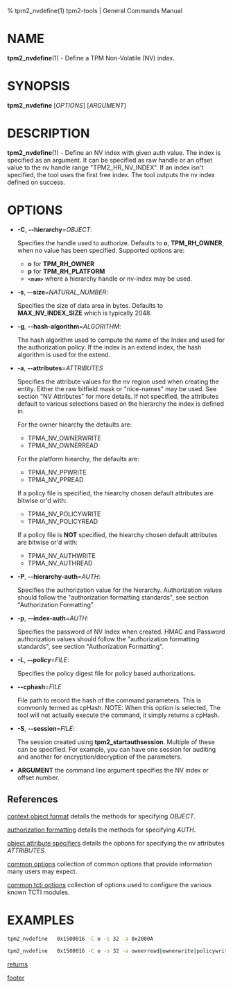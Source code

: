 % tpm2_nvdefine(1) tpm2-tools | General Commands Manual

# NAME

**tpm2_nvdefine**(1) - Define a TPM Non-Volatile (NV) index.

# SYNOPSIS

**tpm2_nvdefine** [*OPTIONS*] [*ARGUMENT*]

# DESCRIPTION

**tpm2_nvdefine**(1) - Define an NV index with given auth value. The index is
specified as an argument. It can be specified as raw handle or an offset value
to the nv handle range "TPM2_HR_NV_INDEX". If an index isn't specified, the tool
uses the first free index. The tool outputs the nv index defined on success.

# OPTIONS

  * **-C**, **\--hierarchy**=_OBJECT_:

    Specifies the handle used to authorize. Defaults to **o**, **TPM_RH_OWNER**,
    when no value has been specified.
    Supported options are:
      * **o** for **TPM_RH_OWNER**
      * **p** for **TPM_RH_PLATFORM**
      * **`<num>`** where a hierarchy handle or nv-index may be used.

  * **-s**, **\--size**=_NATURAL_NUMBER_:

    Specifies the size of data area in bytes. Defaults to **MAX_NV_INDEX_SIZE**
    which is typically 2048.

  * **-g**, **\--hash-algorithm**=_ALGORITHM_:

    The hash algorithm used to compute the name of the Index and used for the
    authorization policy. If the index is an extend index, the hash algorithm is
    used for the extend.

  * **-a**, **\--attributes**=_ATTRIBUTES_

    Specifies the attribute values for the nv region used when creating the
    entity. Either the raw bitfield mask or "nice-names" may be used. See
    section "NV Attributes" for more details. If not specified, the attributes
    default to various selections based on the hierarchy the index is defined in.

    For the owner hiearchy the defaults are:
      - TPMA_NV_OWNERWRITE
      - TPMA_NV_OWNERREAD

    For the platform hiearchy, the defaults are:
      - TPMA_NV_PPWRITE
      - TPMA_NV_PPREAD

    If a policy file is specified, the hiearchy chosen default attributes are bitwise or'd with:
      - TPMA_NV_POLICYWRITE
      - TPMA_NV_POLICYREAD

    If a policy file is **NOT** specified, the hiearchy chosen default attributes are bitwise or'd with:
      - TPMA_NV_AUTHWRITE
      - TPMA_NV_AUTHREAD

  * **-P**, **\--hierarchy-auth**=_AUTH_:

    Specifies the authorization value for the hierarchy. Authorization values
    should follow the "authorization formatting standards", see section
    "Authorization Formatting".

  * **-p**, **\--index-auth**=_AUTH_:

    Specifies the password of NV Index when created.
    HMAC and Password authorization values should follow the "authorization
    formatting standards", see section "Authorization Formatting".

  * **-L**, **\--policy**=_FILE_:

    Specifies the policy digest file for policy based authorizations.

  * **\--cphash**=_FILE_

    File path to record the hash of the command parameters. This is commonly
    termed as cpHash. NOTE: When this option is selected, The tool will not
    actually execute the command, it simply returns a cpHash.

  * **-S**, **\--session**=_FILE_:

    The session created using **tpm2_startauthsession**. Multiple of these can
    be specified. For example, you can have one session for auditing and another
    for encryption/decryption of the parameters.

  * **ARGUMENT** the command line argument specifies the NV index or offset
    number.

## References

[context object format](common/ctxobj.md) details the methods for specifying
_OBJECT_.

[authorization formatting](common/authorizations.md) details the methods for
specifying _AUTH_.

[object attribute specifiers](common/nv-attrs.md) details the options for
specifying the nv attributes _ATTRIBUTES_.

[common options](common/options.md) collection of common options that provide
information many users may expect.

[common tcti options](common/tcti.md) collection of options used to configure
the various known TCTI modules.

# EXAMPLES

```bash
tpm2_nvdefine   0x1500016 -C o -s 32 -a 0x2000A

tpm2_nvdefine   0x1500016 -C o -s 32 -a ownerread|ownerwrite|policywrite -p 1a1b
```

[returns](common/returns.md)

[footer](common/footer.md)
